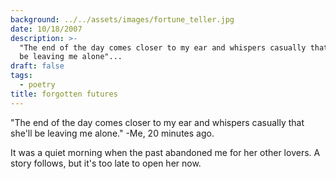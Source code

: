 ```yaml
---
background: ../../assets/images/fortune_teller.jpg
date: 10/18/2007
description: >-
  "The end of the day comes closer to my ear and whispers casually that she'll
  be leaving me alone"...
draft: false
tags:
  - poetry
title: forgotten futures
---
```


"The end of the day comes closer to my ear and whispers casually that she'll be leaving me alone."
\-Me, 20 minutes ago.

It was a quiet morning when the past abandoned me for her other lovers. A story follows, but it's too late to open her now.
